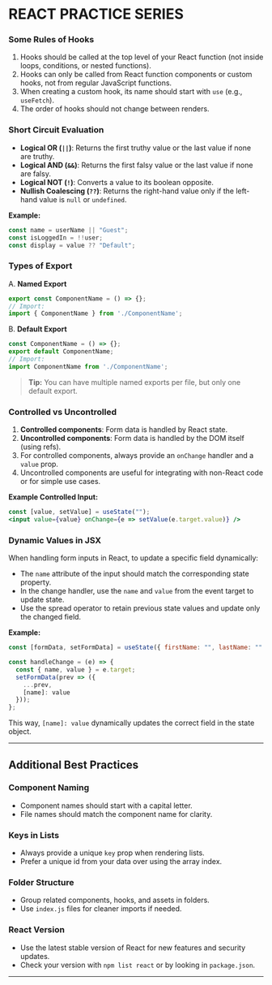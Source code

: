 # REACT PRACTICE SERIES

### Some Rules of Hooks

1. Hooks should be called at the top level of your React function (not inside loops, conditions, or nested functions).
2. Hooks can only be called from React function components or custom hooks, not from regular JavaScript functions.
3. When creating a custom hook, its name should start with `use` (e.g., `useFetch`).
4. The order of hooks should not change between renders.

### Short Circuit Evaluation

- **Logical OR (`||`)**: Returns the first truthy value or the last value if none are truthy.
- **Logical AND (`&&`)**: Returns the first falsy value or the last value if none are falsy.
- **Logical NOT (`!`)**: Converts a value to its boolean opposite.
- **Nullish Coalescing (`??`)**: Returns the right-hand value only if the left-hand value is `null` or `undefined`.

**Example:**
```jsx
const name = userName || "Guest";
const isLoggedIn = !!user;
const display = value ?? "Default";
```

### Types of Export

A. **Named Export**
```js
export const ComponentName = () => {};
// Import:
import { ComponentName } from './ComponentName';
```
B. **Default Export**
```js
const ComponentName = () => {};
export default ComponentName;
// Import:
import ComponentName from './ComponentName';
```
> **Tip:** You can have multiple named exports per file, but only one default export.

### Controlled vs Uncontrolled

1. **Controlled components**: Form data is handled by React state.
2. **Uncontrolled components**: Form data is handled by the DOM itself (using refs).
3. For controlled components, always provide an `onChange` handler and a `value` prop.
4. Uncontrolled components are useful for integrating with non-React code or for simple use cases.

**Example Controlled Input:**
```jsx
const [value, setValue] = useState("");
<input value={value} onChange={e => setValue(e.target.value)} />
```

### Dynamic Values in JSX

When handling form inputs in React, to update a specific field dynamically:

- The `name` attribute of the input should match the corresponding state property.
- In the change handler, use the `name` and `value` from the event target to update state.
- Use the spread operator to retain previous state values and update only the changed field.

**Example:**
```jsx
const [formData, setFormData] = useState({ firstName: "", lastName: "" });

const handleChange = (e) => {
  const { name, value } = e.target;
  setFormData(prev => ({
    ...prev,
    [name]: value
  }));
};
```
This way, `[name]: value` dynamically updates the correct field in the state object.

---

## Additional Best Practices

### Component Naming

- Component names should start with a capital letter.
- File names should match the component name for clarity.

### Keys in Lists

- Always provide a unique `key` prop when rendering lists.
- Prefer a unique id from your data over using the array index.

### Folder Structure

- Group related components, hooks, and assets in folders.
- Use `index.js` files for cleaner imports if needed.

### React Version

- Use the latest stable version of React for new features and security updates.
- Check your version with `npm list react` or by looking in `package.json`.

---
